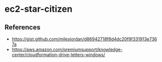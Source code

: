 # ec2-star-citizen

## References
- https://gist.github.com/milesjordan/d86942718f8d4dc20f9f331913e7367a
- https://aws.amazon.com/premiumsupport/knowledge-center/cloudformation-drive-letters-windows/
